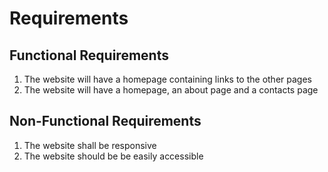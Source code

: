 # Requirements
## Functional Requirements
1. The website will have a homepage containing links to the other pages
2. The website will have a homepage, an about page and a contacts page
## Non-Functional Requirements 
1. The website shall be responsive
2. The website should be be easily accessible